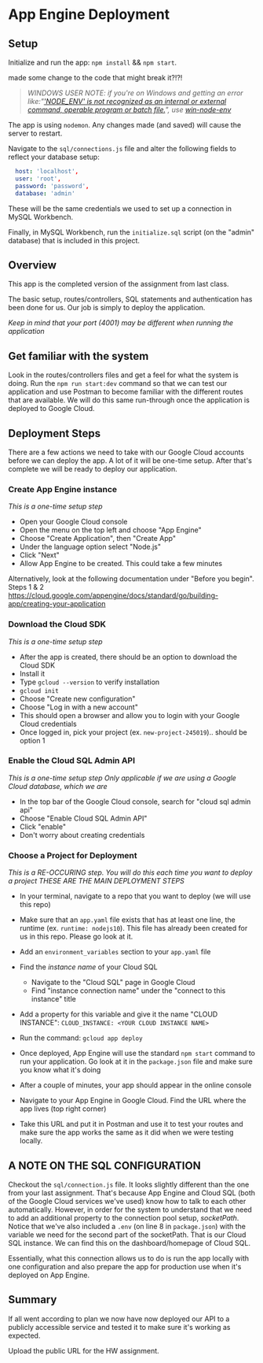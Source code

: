 # App Engine Deployment

## Setup

Initialize and run the app: `npm install` && `npm start`.

made some change to the code that might break it?!?!

>*WINDOWS USER NOTE: if you're on Windows and getting an error like:"['NODE_ENV' is not recognized as an internal or external command, operable program or batch file.](https://stackoverflow.com/questions/11928013/node-env-is-not-recognized-as-an-internal-or-external-command-operable-comman/40967643)", use [win-node-env](https://www.npmjs.com/package/win-node-env)*

The app is using `nodemon`. Any changes made (and saved) will cause the server to restart.

Navigate to the `sql/connections.js` file and alter the following fields to reflect your database setup:

```yaml
  host: 'localhost',
  user: 'root',
  password: 'password',
  database: 'admin'
```

These will be the same credentials we used to set up a connection in MySQL Workbench.

Finally, in MySQL Workbench, run the `initialize.sql` script (on the "admin" database) that is included in this project.

## Overview

This app is the completed version of the assignment from last class.

The basic setup, routes/controllers, SQL statements and authentication has been done for us. Our job is simply to deploy the application.

_Keep in mind that your port (4001) may be different when running the application_

## Get familiar with the system

Look in the routes/controllers files and get a feel for what the system is doing. Run the `npm run start:dev` command so that we can test our application and use Postman to become familiar with the different routes that are available. We will do this same run-through once the application is deployed to Google Cloud.

## Deployment Steps

There are a few actions we need to take with our Google Cloud accounts before we can deploy the app. A lot of it will be one-time setup. After that's complete we will be ready to deploy our application.

### Create App Engine instance
_This is a one-time setup step_

* Open your Google Cloud console
* Open the menu on the top left and choose "App Engine"
* Choose "Create Application", then "Create App"
* Under the language option select "Node.js"
* Click "Next"
* Allow App Engine to be created. This could take a few minutes

Alternatively, look at the following documentation under "Before you begin". Steps 1 & 2
https://cloud.google.com/appengine/docs/standard/go/building-app/creating-your-application

### Download the Cloud SDK
_This is a one-time setup step_

* After the app is created, there should be an option to download the Cloud SDK
* Install it
* Type `gcloud --version` to verify installation
* `gcloud init`
* Choose "Create new configuration"
* Choose "Log in with a new account"
* This should open a browser and allow you to login with your Google Cloud credentials
* Once logged in, pick your project (ex. `new-project-245019`).. should be option 1

### Enable the Cloud SQL Admin API
_This is a one-time setup step_
_Only applicable if we are using a Google Cloud database, which we are_

* In the top bar of the Google Cloud console, search for "cloud sql admin api"
* Choose "Enable Cloud SQL Admin API"
* Click "enable"
* Don't worry about creating credentials

### Choose a Project for Deployment
_This is a RE-OCCURING step. You will do this each time you want to deploy a project_
_THESE ARE THE MAIN DEPLOYMENT STEPS_

* In your terminal, navigate to a repo that you want to deploy (we will use this repo)
* Make sure that an `app.yaml` file exists that has at least one line, the runtime (ex. `runtime: nodejs10`). This file has already been created for us in this repo. Please go look at it.
* Add an `environment_variables` section to your `app.yaml` file
* Find the _instance name_ of your Cloud SQL
  * Navigate to the "Cloud SQL" page in Google Cloud
  * Find "instance connection name" under the "connect to this instance" title
* Add a property for this variable and give it the name "CLOUD INSTANCE": `CLOUD_INSTANCE: <YOUR CLOUD INSTANCE NAME>`
* Run the command: `gcloud app deploy`
* Once deployed, App Engine will use the standard `npm start` command to run your application. Go look at it in the `package.json` file and make sure you know what it's doing
* After a couple of minutes, your app should appear in the online console

* Navigate to your App Engine in Google Cloud. Find the URL where the app lives (top right corner)
* Take this URL and put it in Postman and use it to test your routes and make sure the app works the same as it did when we were testing locally.

## A NOTE ON THE SQL CONFIGURATION

Checkout the `sql/connection.js` file. It looks slightly different than the one from your last assignment. That's because App Engine and Cloud SQL (both of the Google Cloud services we've used) know how to talk to each other automatically. However, in order for the system to understand that we need to add an additional property to the connection pool setup, _socketPath_. Notice that we've also included a `.env` (on line 8 in `package.json`) with the variable we need for the second part of the socketPath. That is our Cloud SQL instance. We can find this on the dashboard/homepage of Cloud SQL.

Essentially, what this connection allows us to do is run the app locally with one configuration and also prepare the app for production use when it's deployed on App Engine. 

## Summary

If all went according to plan we now have now deployed our API to a publicly accessible service and tested it to make sure it's working as expected.

Upload the public URL for the HW assignment. 
